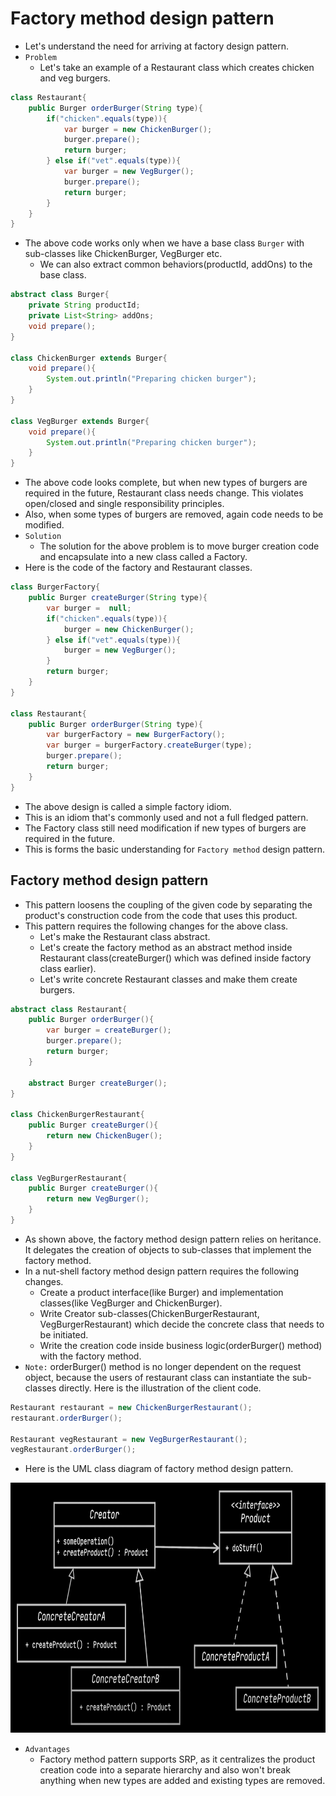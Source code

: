 # Factory method design pattern
- Let's understand the need for arriving at factory design pattern.
- `Problem`
  - Let's take an example of a Restaurant class which creates chicken and veg burgers.

```java
class Restaurant{
    public Burger orderBurger(String type){
        if("chicken".equals(type)){
            var burger = new ChickenBurger();
            burger.prepare();
            return burger;
        } else if("vet".equals(type)){
            var burger = new VegBurger();
            burger.prepare();
            return burger;
        }
    }
}
```
- The above code works only when we have a base class `Burger` with sub-classes like ChickenBurger, VegBurger etc.
  - We can also extract common behaviors(productId, addOns) to the base class.

```java
abstract class Burger{
    private String productId;
    private List<String> addOns;
    void prepare();
}

class ChickenBurger extends Burger{
    void prepare(){
        System.out.println("Preparing chicken burger");
    }
}

class VegBurger extends Burger{
    void prepare(){
        System.out.println("Preparing chicken burger");
    }
}

```
- The above code looks complete, but when new types of burgers are required in the future, Restaurant class needs change. This 
  violates open/closed and single responsibility principles.
- Also, when some types of burgers are removed, again code needs to be modified.
- `Solution`
  - The solution for the above problem is to move burger creation code and encapsulate into a new class called a Factory.
- Here is the code of the factory and Restaurant classes.
```java
class BurgerFactory{
    public Burger createBurger(String type){
        var burger =  null;
        if("chicken".equals(type)){
            burger = new ChickenBurger();
        } else if("vet".equals(type)){
            burger = new VegBurger();
        }
        return burger;
    }
}

class Restaurant{
    public Burger orderBurger(String type){
        var burgerFactory = new BurgerFactory();
        var burger = burgerFactory.createBurger(type);
        burger.prepare();
        return burger;
    }
}
```
- The above design is called a simple factory idiom.
- This is an idiom that's commonly used and not a full fledged pattern.
- The Factory class still need modification if new types of burgers are required in the future.
- This is forms the basic understanding for `Factory method` design pattern.

## Factory method design pattern
- This pattern loosens the coupling of the given code by separating the product's construction code from the code that uses this 
  product.
- This pattern requires the following changes for the above class.
  - Let's make the Restaurant class abstract.
  - Let's create the factory method as an abstract method inside Restaurant class(createBurger() which was defined inside factory 
    class earlier).
  - Let's write concrete Restaurant classes and make them create burgers.
```java
abstract class Restaurant{
    public Burger orderBurger(){
        var burger = createBurger();
        burger.prepare();
        return burger;
    }

    abstract Burger createBurger();
}

class ChickenBurgerRestaurant{
    public Burger createBurger(){
        return new ChickenBuger();
    }
}

class VegBurgerRestaurant{
    public Burger createBurger(){
        return new VegBurger();
    }
}
```
- As shown above, the factory method design pattern relies on heritance. It delegates the creation of objects to sub-classes that implement the factory method.
- In a nut-shell factory method design pattern requires the following changes.
  - Create a product interface(like Burger) and implementation classes(like VegBurger and ChickenBurger).
  - Write Creator sub-classes(ChickenBurgerRestaurant, VegBurgerRestaurant) which decide the concrete class that needs to be initiated.
  - Write the creation code inside business logic(orderBurger() method) with the factory method.
- `Note:` orderBurger() method is no longer dependent on the request object, because the users of restaurant class can instantiate the 
  sub-classes directly. Here is the illustration of the client code.
```java
Restaurant restaurant = new ChickenBurgerRestaurant();
restaurant.orderBurger();

Restaurant vegRestaurant = new VegBurgerRestaurant();
vegRestaurant.orderBurger();
```
- Here is the UML class diagram of factory method design pattern.

<img src="../../images/factory_method.png" height=400 width=600>

- `Advantages`
  - Factory method pattern supports SRP, as it centralizes the product creation code into a separate hierarchy and also won't break 
    anything when new types are added and existing types are removed.

